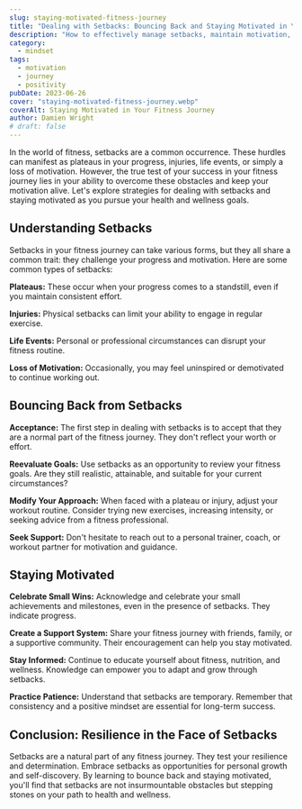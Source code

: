 ```yaml
---
slug: staying-motivated-fitness-journey
title: "Dealing with Setbacks: Bouncing Back and Staying Motivated in Your Fitness Journey"
description: "How to effectively manage setbacks, maintain motivation, and find resilience in your fitness journey."
category:
  - mindset
tags:
  - motivation
  - journey
  - positivity
pubDate: 2023-06-26
cover: "staying-motivated-fitness-journey.webp"
coverAlt: Staying Motivated in Your Fitness Journey
author: Damien Wright
# draft: false
---
```


In the world of fitness, setbacks are a common occurrence. These hurdles can manifest as plateaus in your progress, injuries, life events, or simply a loss of motivation. However, the true test of your success in your fitness journey lies in your ability to overcome these obstacles and keep your motivation alive. Let's explore strategies for dealing with setbacks and staying motivated as you pursue your health and wellness goals.

## Understanding Setbacks

Setbacks in your fitness journey can take various forms, but they all share a common trait: they challenge your progress and motivation. Here are some common types of setbacks:

**Plateaus:** These occur when your progress comes to a standstill, even if you maintain consistent effort.

**Injuries:** Physical setbacks can limit your ability to engage in regular exercise.

**Life Events:** Personal or professional circumstances can disrupt your fitness routine.

**Loss of Motivation:** Occasionally, you may feel uninspired or demotivated to continue working out.

## Bouncing Back from Setbacks

**Acceptance:** The first step in dealing with setbacks is to accept that they are a normal part of the fitness journey. They don't reflect your worth or effort.

**Reevaluate Goals:** Use setbacks as an opportunity to review your fitness goals. Are they still realistic, attainable, and suitable for your current circumstances?

**Modify Your Approach:** When faced with a plateau or injury, adjust your workout routine. Consider trying new exercises, increasing intensity, or seeking advice from a fitness professional.

**Seek Support:** Don't hesitate to reach out to a personal trainer, coach, or workout partner for motivation and guidance.

## Staying Motivated

**Celebrate Small Wins:** Acknowledge and celebrate your small achievements and milestones, even in the presence of setbacks. They indicate progress.

**Create a Support System:** Share your fitness journey with friends, family, or a supportive community. Their encouragement can help you stay motivated.

**Stay Informed:** Continue to educate yourself about fitness, nutrition, and wellness. Knowledge can empower you to adapt and grow through setbacks.

**Practice Patience:** Understand that setbacks are temporary. Remember that consistency and a positive mindset are essential for long-term success.

## Conclusion: Resilience in the Face of Setbacks

Setbacks are a natural part of any fitness journey. They test your resilience and determination. Embrace setbacks as opportunities for personal growth and self-discovery. By learning to bounce back and staying motivated, you'll find that setbacks are not insurmountable obstacles but stepping stones on your path to health and wellness.
